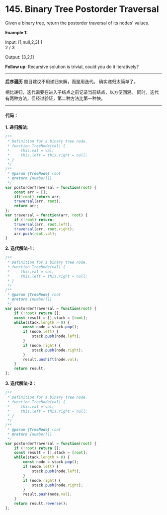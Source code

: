 # 145. Binary Tree Postorder Traversal

Given a binary tree, return the postorder traversal of its nodes' values.



**Example 1:**

  Input: [1,null,2,3]
     1
      \
       2
      /
     3

  Output: [3,2,1]


**Follow up**: Recursive solution is trivial, could you do it iteratively?

---

**后序遍历**
题目建议不用递归来解，而是用迭代。
确实递归太简单了。

相比递归，迭代需要在进入子结点之前记录当前结点，以方便回溯。
同时，迭代有两种方法，但经过验证，第二种方法比第一种快。

---


#### 代码：

**1. 递归解法**:
```javaScript
/**
 * Definition for a binary tree node.
 * function TreeNode(val) {
 *     this.val = val;
 *     this.left = this.right = null;
 * }
 */
/**
 * @param {TreeNode} root
 * @return {number[]}
 */
var postorderTraversal = function(root) {
    const arr = [];
    if(!root) return arr;
    traversal(arr, root);
    return arr;
};
var traversal = function(arr, root) {
    if (!root) return;
    traversal(arr, root.left);
    traversal(arr, root.right);
    arr.push(root.val);
}
```

**2. 迭代解法-1**：
```JavaScript
/**
 * Definition for a binary tree node.
 * function TreeNode(val) {
 *     this.val = val;
 *     this.left = this.right = null;
 * }
 */
/**
 * @param {TreeNode} root
 * @return {number[]}
 */
var postorderTraversal = function(root) {
    if (!root) return [];
    const result = [],stack = [root];
    while(stack.length > 0) {
        const node = stack.pop();
        if (node.left) {
            stack.push(node.left);
        }
        if (node.right) {
            stack.push(node.right);
        }
        result.unshift(node.val);
    }
    return result;
};
```

**3. 迭代解法-2**：
```JavaScript
/**
 * Definition for a binary tree node.
 * function TreeNode(val) {
 *     this.val = val;
 *     this.left = this.right = null;
 * }
 */
/**
 * @param {TreeNode} root
 * @return {number[]}
 */
var postorderTraversal = function(root) {
    if (!root) return [];
    const result = [],stack = [root];
    while(stack.length > 0) {
        const node = stack.pop();
        if (node.left) {
            stack.push(node.left);
        }
        if (node.right) {
            stack.push(node.right);
        }
        result.push(node.val);
    }
    return result.reverse();
};
```

